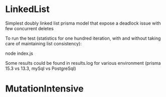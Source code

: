 # LinkedList
Simplest doubly linked list prisma model that expose a deadlock issue with few concurrent deletes

To run the test (statistics for one hundred iteration, with and without taking care of maintaining list consistency):

node index.js

Some results could be found in results.log for various environment (prisma 15.3 vs 13.3, mySql vs PostgreSql)
# MutationIntensive
